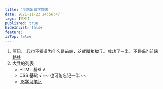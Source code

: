 ```yaml
---
title: '半路出家学前端'
date: 2021-11-23 14:56:47
tags: [索引]
published: true
hideInList: false
feature: 
isTop: false
---
```

1. 原因。 我也不知道为什么是前端，这就叫执拗了。成功了一半，不是吗? [前端路线](/WebPath.html)
2. 大致的列表
   - HTML 基础 √
   - CSS 基础 √ ~~ 也可能忘记一半 ~~
   - [JS学习笔记](/post/ban-lu-chu-jia-xue-js/)